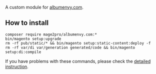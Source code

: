 A custom module for [albumenvy.com](https://albumenvy.com).

## How to install
```
composer require mage2pro/albumenvy.com:*
bin/magento setup:upgrade
rm -rf pub/static/* && bin/magento setup:static-content:deploy -f
rm -rf var/di var/generation generated/code && bin/magento setup:di:compile
```
If you have problems with these commands, please check the [detailed instruction](https://mage2.pro/t/263).